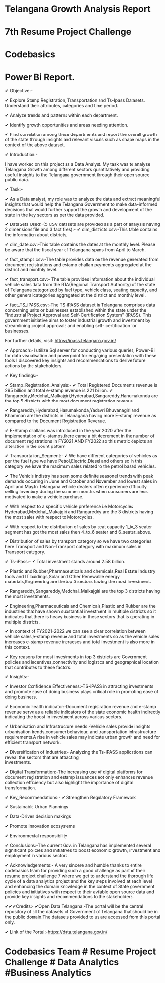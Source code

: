 # Telangana Growth Analysis Report
# 7th Resume Project Challenge
# Codebasics
# Power Bi Report.
✔ Objective:-

✔ Explore Stamp Registration, Transportation and Ts-Ipass Datasets. Understand their attributes, categories and time period.

✔ Analyze trends and patterns within each department.

✔ Identify growth opportunities and areas needing attention.

✔ Find correlation among these departments and report the overall growth of the state through insights and relevant 
   visuals such as shape maps in the context of the above dataset.

✔ Introduction:-

 I have worked on this project as a Data Analyst. My task was to analyse Telangana Growth among different sectors 
 quantitatively and providing useful insights to the Telangana government through their open source public data.

✔ Task:-

✔ As a Data analyst, my role was to analyze the data and extract meaningful insights that would help the Telangana Government to make data-informed decisions that would further support the growth and development of the state in the key sectors as per the data provided.

✔ DataSets Used:-(5 CSV datasets are provided as a part of analysis having 2 dimensions file and 3 fact files):-
✔ dim_districts.csv:-This table contains the information about districts.

✔ dim_date.csv:-This table contains the dates at the monthly level. Please be aware that the fiscal year of Telangana spans from April to March.

✔ fact_stamps.csv:-The table provides data on the revenue generated from document registrations and estamp challan payments aggregated at the district and monthly level.

✔ fact_transport.csv:-
The table provides information about the individual vehicle sales data from the RTA(Regional Transport Authority) of the state of Telangana categorized by fuel type,
vehicle class, seating capacity, and other general categories aggregated at the district and monthly level.

✔ fact_TS_iPASS.csv:-The TS-iPASS dataset in Telangana comprises data concerning units or businesses established 
  within the state under the "Industrial Project Approval and Self-Certification System" (iPASS). This government 
  initiative aims to foster industrial growth and investment by streamlining project approvals and enabling self- 
  certification for businesses.
  
  For further details, visit: https://ipass.telangana.gov.in/

✔ Approach> 
   I utilize Sql server for conducting various queries, Power-Bi for data visualisation and powerpoint for 
   engaging presentation with these tools I discovered key insights and recommendations to derive future actions 
   by the stakeholders.

✔ Key findings:-

✔ Stamp_Registration_Analysis:-
✔ Total Registered Documents revenue is 295 billion and total e-stamp revenue is 221 billion.
✔ Rangareddy,Medchal_Malkajgiri,Hyderabad,Sangareddy,Hanumakonda are the top 5 districts with the most document 
   registration revenue.
   
✔ Rangareddy,Hyderabad,Hanumakonda,Yadavri Bhuvanagiri and Khamman are the districts in Telanagana having more E-stamp
   revenue as compared to the Document Registration Revenue.
   
✔ E-Stamp challans was introduced in the year 2020 after the implementation of e-stamps,there came a bit decrement in   the number of document registrations in FY2021 AND FY2022 so this metric depicts an alteration in the count pattern.

✔ Transportation_Segment:-
✔ We have different categories of vehicles as per the fuel type we have Petrol,Electric,Diesel and others so in this 
  category we have the maximum sales related to the petrol based vehicles.
  
✔ The Vehicle indistry has seen some definite seasonel trends with peak demands occuring in June and October and
   November and lowest sales in April and May.In Telangana vehicle dealers often experience difficulty selling 
   inventory during the summer months when consumers are less motivated to make a vehicle purchase.
   
✔ With respect to a specific vehicle preference i.e Motorcycles Hyderabad,Medchal_Makajgiri and Rangareddy
  are the 3 districts having the most sales with respect to Motorcycles.
  
✔ With respect to the distribution of sales by seat capacity 1_to_3 seater segment has got the most sales
   then 4_to_6 seater and 6_seater_above.
   
✔ Distribution of sales by transport category so we have two categories here Transport and
   Non-Transport category with maximum sales in Transport category.

✔ Ts-iPass:-
✔  Total investment stands around 2.58 billion.

✔  Plastic and Rubber,Pharmaceuticals and chemicals,Real Estate Industry tools and IT buidings,Solar and Other
    Renewable energy materials,Engineering are the top 5 sectors having the most investment.
    
✔  Rangareddy,Sangareddy,Medchal_Malkajgiri are the top 3 districts having the most investments.

✔  Engineering,Pharmaceuticals and Chemicals,Plastic and Rubber are the industries that have shown substantial 
    investment in multiple districts so it indicates that there is heavy business in these sectors that is
    operating in multiple districts.

✔   In context of FY2021-2022 we can see a clear correlation between vehicle sales,e-stamp revenue
    and total investments so as the vehicle sales increases e-stamp revenue incraeses and total investment 
    is also more in this context.

✔  Key reasons for most investments in top 3 districts are Government policies and incentives,connectivity
   and logistics and geographical location that contributes to these factors.


✔ Insights:-

 ✔ Investor Confidence Effectiveness:-TS-iPASS in attracting investments and promote ease of  doing business plays 
                                     critical role in promoting ease of doing business.

 ✔ Economic health indicator:-Document registration revenue and e-stamp revenue serve as a reliable indicators of the 
                             state economic health indirectly indicating the boost in investment across various
                             sectors.

 ✔ Urbanisation and Infrastructure needs:-Vehicle sales provide insights urbanisation trends,consumer behaviour,
                                          and transportation infrastructure requirements.A rise in vehicle sales may 
                                          indicate urban growth and need for efficient transport network.

 ✔ Diversification of Industries:- Analyzing the Ts-iPASS applications can reveal the sectors that are attracting  
   investments.

 ✔ Digital Transformation:-The increasing use of digital platforms for document registration and estamp issuances not 
  only enhances revenue collection efficiency but also highlight the importance of digital transformation.

✔ Key_Recommendations:-
 ✔ Strengthen Regulatory Framework
 
 ✔ Sustainable Urban Plannings
 
 ✔ Data-Driven decision makings
 
 ✔ Promote innovation ecosystems
 
 ✔ Environmental responsibility

✔ Conclusions:-The current Gov. in Telangana has implemented several significant policies and initiatives to boost 
  economic growth, investment and employment in various sectors.

✔ Acknowledgements:-
A very sincere and humble thanks to entire codebasics team for providing such a good challenge as part of their resume project challenge 7 where we get to understand the thorough life cycle of a data analytics project and the key steps involved at each level and enhancing the domain knowledge in the context of State government policies and initiatives with respect to their avilable open source data and provide key insights and recommendations to the stakeholders.


✔✔✔Credits:-
✔Open Data Telangana:-The portal will be the central repository of all the datasets of Government of Telangana that should be in the public domain.The datasets provided to us are accessed from this portal only.

✔ Link of the Portal:-https://data.telangana.gov.in/

# Codebasics Team # Resume Project Challenge # Data Analytics #Business Analytics

